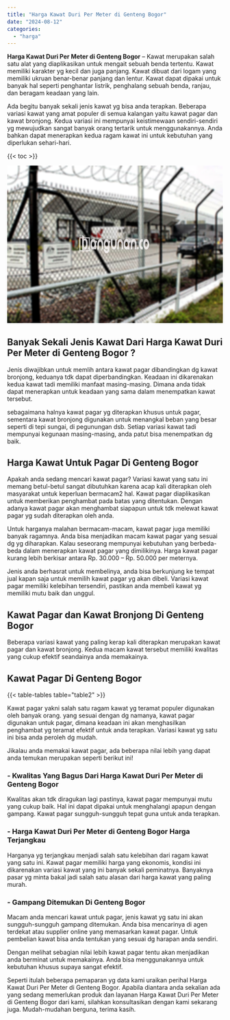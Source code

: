 ```yaml
---
title: "Harga Kawat Duri Per Meter di Genteng Bogor"
date: "2024-08-12"
categories: 
  - "harga"
---
```


**Harga Kawat Duri Per Meter di Genteng Bogor** – Kawat merupakan salah satu alat yang diaplikasikan untuk mengait sebuah benda tertentu. Kawat memiliki karakter yg kecil dan juga panjang. Kawat dibuat dari logam yang memiliki ukruan benar-benar panjang dan lentur. Kawat dapat dipakai untuk banyak hal seperti penghantar listrik, penghalang sebuah benda, ranjau, dan beragam keadaan yang lain.

Ada begitu banyak sekali jenis kawat yg bisa anda terapkan. Beberapa variasi kawat yang amat populer di semua kalangan yaitu kawat pagar dan kawat bronjong. Kedua variasi ini mempunyai keistimewaan sendiri-sendiri yg mewujudkan sangat banyak orang tertarik untuk menggunakannya. Anda bahkan dapat menerapkan kedua ragam kawat ini untuk kebutuhan yang diperlukan sehari-hari.

{{< toc >}}

![Harga Kawat Duri Per Meter di Genteng Bogor](/images/jual-kawat-murah04.png)

## Banyak Sekali Jenis Kawat Dari Harga Kawat Duri Per Meter di Genteng Bogor ?

Jenis diwajibkan untuk memlih antara kawat pagar dibandingkan dg kawat bronjong, keduanya tdk dapat diperbandingkan. Keadaan ini dikarenakan kedua kawat tadi memiliki manfaat masing-masing. Dimana anda tidak dapat menerapkan untuk keadaan yang sama dalam menempatkan kawat tersebut.

sebagaimana halnya kawat pagar yg diterapkan khusus untuk pagar, sementara kawat bronjong digunakan untuk menangkal beban yang besar seperti di tepi sungai, di pegunungan dsb. Setiap variasi kawat tadi mempunyai kegunaan masing-masing, anda patut bisa menempatkan dg baik.

## Harga Kawat Untuk Pagar Di Genteng Bogor

Apakah anda sedang mencari kawat pagar? Variasi kawat yang satu ini memang betul-betul sangat dibutuhkan karena acap kali diterapkan oleh masyarakat untuk keperluan bermacam2 hal. Kawat pagar diaplikasikan untuk memberikan penghambat pada batas yang ditentukan. Dengan adanya kawat pagar akan menghambat siapapun untuk tdk melewat kawat pagar yg sudah diterapkan oleh anda.

Untuk harganya malahan bermacam-macam, kawat pagar juga memiliki banyak ragamnya. Anda bisa menjadikan macam kawat pagar yang sesuai dg yg diharapkan. Kalau seseorang mempunyai kebutuhan yang berbeda-beda dalam menerapkan kawat pagar yang dimilikinya. Harga kawat pagar kurang lebih berkisar antara Rp. 30.000 – Rp. 50.000 per meternya.

Jenis anda berhasrat untuk membelinya, anda bisa berkunjung ke tempat jual kapan saja untuk memilih kawat pagar yg akan dibeli. Variasi kawat pagar memiliki kelebihan tersendiri, pastikan anda membeli kawat yg memiliki mutu baik dan unggul.

## Kawat Pagar dan Kawat Bronjong Di Genteng Bogor

Beberapa variasi kawat yang paling kerap kali diterapkan merupakan kawat pagar dan kawat bronjong. Kedua macam kawat tersebut memiliki kwalitas yang cukup efektif seandainya anda memakainya.

## Kawat Pagar Di Genteng Bogor

{{< table-tables table="table2" >}}

Kawat pagar yakni salah satu ragam kawat yg teramat populer digunakan oleh banyak orang. yang sesuai dengan dg namanya, kawat pagar digunakan untuk pagar, dimana keadaan ini akan menghasilkan penghambat yg teramat efektif untuk anda terapkan. Variasi kawat yg satu ini bisa anda peroleh dg mudah.

Jikalau anda memakai kawat pagar, ada beberapa nilai lebih yang dapat anda temukan merupakan seperti berikut ini!

### \- Kwalitas Yang Bagus Dari Harga Kawat Duri Per Meter di Genteng Bogor

Kwalitas akan tdk diragukan lagi pastinya, kawat pagar mempunyai mutu yang cukup baik. Hal ini dapat dipakai untuk menghalangi apapun dengan gampang. Kawat pagar sungguh-sungguh tepat guna untuk anda terapkan.

### \- Harga Kawat Duri Per Meter di Genteng Bogor Harga Terjangkau

Harganya yg terjangkau menjadi salah satu kelebihan dari ragam kawat yang satu ini. Kawat pagar memiliki harga yang ekonomis, kondisi ini dikarenakan variasi kawat yang ini banyak sekali peminatnya. Banyaknya pasar yg minta bakal jadi salah satu alasan dari harga kawat yang paling murah.

### \- Gampang Ditemukan Di Genteng Bogor

Macam anda mencari kawat untuk pagar, jenis kawat yg satu ini akan sungguh-sungguh gampang ditemukan. Anda bisa mencarinya di agen terdekat atau supplier online yang memasarkan kawat pagar. Untuk pembelian kawat bisa anda tentukan yang sesuai dg harapan anda sendiri.

Dengan melihat sebagian nilai lebih kawat pagar tentu akan menjadikan anda berminat untuk memakainya. Anda bisa menggunakannya untuk kebutuhan khusus supaya sangat efektif.

Seperti itulah beberapa pemaparan yg data kami uraikan perihal Harga Kawat Duri Per Meter di Genteng Bogor. Apabila diantara anda sekalian ada yang sedang memerlukan produk dan layanan Harga Kawat Duri Per Meter di Genteng Bogor dari kami, silahkan konsultasikan dengan kami sekarang juga. Mudah-mudahan berguna, terima kasih.
